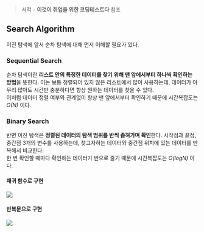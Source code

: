 > 서적 - **이것이 취업을 위한 코딩테스트다** 참조

## Search Algorithm
이진 탐색에 앞서 순차 탐색에 대해 먼저 이해할 필요가 있다. 
### Sequential Search
순차 탐색이란 **리스트 안의 특정한 데이터를 찾기 위해 맨 앞에서부터 하나씩 확인하는 방법**을 뜻한다. 이는 보통 정렬되어 있지 않은 리스트에서 많이 사용하는데, 데이터가 아무리 많아도 시간만 충분하다면 항상 원하는 데이터를 찾을 수 있다.  
이처럼 데이터 정렬 여부와 관계없이 항상 맨 앞에서부터 확인하기 때문에 시간복잡도는 *O(N)* 이다.

### Binary Search
반면 이진 탐색은 **정렬된 데이터의 탐색 범위를 반씩 좁혀가며 확인**한다. 시작점과 끝점, 중간점 3개의 변수를 사용하는데, 찾고자하는 데이터와 중간점 위치에 있는 데이터를 반복해서 비교한다.  
한 번 확인할 때마다 확인하는 데이터가 반으로 줄기 때문에 시간복잡도는 *O(logN)* 이다.

#### 재귀 함수로 구현
![](https://user-images.githubusercontent.com/46131688/102184376-b2573700-3ef2-11eb-82dc-5a0f70540d37.png)

#### 반복문으로 구현
![](https://user-images.githubusercontent.com/46131688/102184410-c4d17080-3ef2-11eb-99cd-a94dde66eff7.png)
